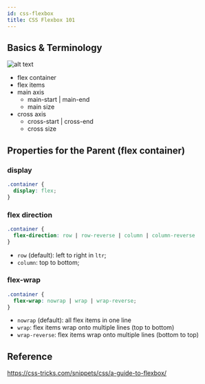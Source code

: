 ```yaml
---
id: css-flexbox
title: CSS Flexbox 101
---
```


## Basics & Terminology

![alt text](https://css-tricks.com/wp-content/uploads/2018/11/00-basic-terminology.svg)

- flex container
- flex items
- main axis
  - main-start | main-end
  - main size
- cross axis
  - cross-start | cross-end
  - cross size

## Properties for the Parent (flex container)

### display
```css
.container {
  display: flex;
}
```

### flex direction
```css
.container {
  flex-direction: row | row-reverse | column | column-reverse
}
```
- `row` (default): left to right in `ltr`;
- `column`: top to bottom;

### flex-wrap
```css
.container {
  flex-wrap: nowrap | wrap | wrap-reverse;
}
```
- `nowrap` (default): all flex items in one line
- `wrap`: flex items wrap onto multiple lines (top to bottom)
- `wrap-reverse`: flex items wrap onto multiple lines (bottom to top)

Reference
---
https://css-tricks.com/snippets/css/a-guide-to-flexbox/